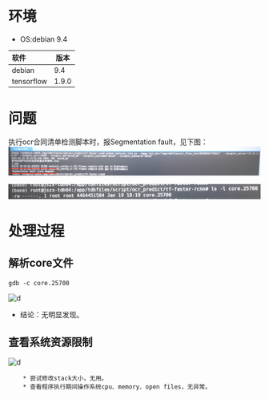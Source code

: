 # 环境

* OS:debian 9.4

| 软件   | 版本  |
| :------- | ---- |
| debian     | 9.4   |
| tensorflow | 1.9.0 |



# 问题

执行ocr合同清单检测脚本时，报Segmentation fault，见下图：
![d](./imgs/Segmentation.png)

![d](.\\imgs\\core_file.png)

# 处理过程

## 解析core文件

```shell
gdb -c core.25700
```

![d](E:\\git\\AI2020\\problem\\OCR_Segmentation_fault\\gdb1.png)

* 结论：无明显发现。

## 查看系统资源限制

![d](E:\\git\\AI2020\\problem\\OCR_Segmentation_fault\\ulimit.png)

		* 尝试修改stack大小，无用。
		* 查看程序执行期间操作系统cpu、memory、open files，无异常。





